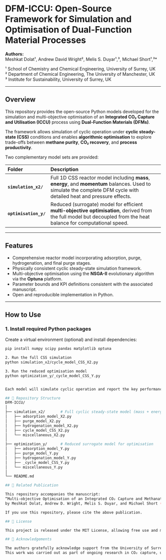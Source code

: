 # DFM-ICCU: Open-Source Framework for Simulation and Optimisation of Dual-Function Material Processes

**Authors:**  
Meshkat Dolat¹, Andrew David Wright², Melis S. Duyar¹,³, Michael Short¹,³*  

¹ School of Chemistry and Chemical Engineering, University of Surrey, UK  
² Department of Chemical Engineering, The University of Manchester, UK  
³ Institute for Sustainability, University of Surrey, UK  

---

##  Overview
This repository provides the open-source Python models developed for the simulation and multi-objective optimisation of an **Integrated CO₂ Capture and Utilisation (ICCU)** process using **Dual-Function Materials (DFMs)**.  

The framework allows simulation of cyclic operation under **cyclic steady-state (CSS)** conditions and enables **algorithmic optimisation** to explore trade-offs between **methane purity**, **CO₂ recovery**, and **process productivity**.

Two complementary model sets are provided:

| Folder | Description |
|:-------|:-------------|
| **`simulation_x2/`** | Full 1D CSS reactor model including **mass**, **energy**, and **momentum** balances. Used to simulate the complete DFM cycle with detailed heat and pressure effects. |
| **`optimisation_y/`** | Reduced (surrogate) model for efficient **multi-objective optimisation**, derived from the full model but decoupled from the heat balance for computational speed. |

---

##  Features
- Comprehensive reactor model incorporating adsorption, purge, hydrogenation, and final purge stages.  
- Physically consistent cyclic steady-state simulation framework.  
- Multi-objective optimisation using the **NSGA-II** evolutionary algorithm via the **Optuna** platform.  
- Parameter bounds and KPI definitions consistent with the associated manuscript.  
- Open and reproducible implementation in Python.

---

##  How to Use

### 1. Install required Python packages
Create a virtual environment (optional) and install dependencies:
```bash
pip install numpy scipy pandas matplotlib optuna

2. Run the full CSS simulation
python simulation_x2/cycle_model_CSS_X2.py

3. Run the reduced optimisation model
python optimization_y/_cycle_model_CSS_Y.py


Each model will simulate cyclic operation and report the key performance indicators (methane purity, CO₂ recovery, productivity).

## 📂 Repository Structure
DFM-ICCU/
│
├── simulation_x2/       # Full cyclic steady-state model (mass + energy + momentum)
│   ├── adsorption_model_X2.py
│   ├── purge_model_X2.py
│   ├── hydrogenation_model_X2.py
│   ├── cycle_model_CSS_X2.py
│   └── miscellaneous_X2.py
│
├── optimization_y/      # Reduced surrogate model for optimisation
│   ├── adsorption_model_Y.py
│   ├── purge_model_Y.py
│   ├── hydrogenation_model_Y.py
│   ├── _cycle_model_CSS_Y.py
│   └── miscellaneous_Y.py
│
└── README.md

## 📖 Related Publication

This repository accompanies the manuscript:
“Multi-objective Optimisation of an Integrated CO₂ Capture and Methanation Process Using Dual-Function Materials”
by Meshkat Dolat, Andrew D. Wright, Melis S. Duyar, and Michael Short (2025).

If you use this repository, please cite the above publication.

## 📄 License

This project is released under the MIT License, allowing free use and modification with attribution.

## 🤝 Acknowledgements

The authors gratefully acknowledge support from the University of Surrey, the University of Manchester, and the Institute for Sustainability.
This work was carried out as part of ongoing research in CO₂ capture, utilisation, and process optimisation using advanced catalytic materials.
